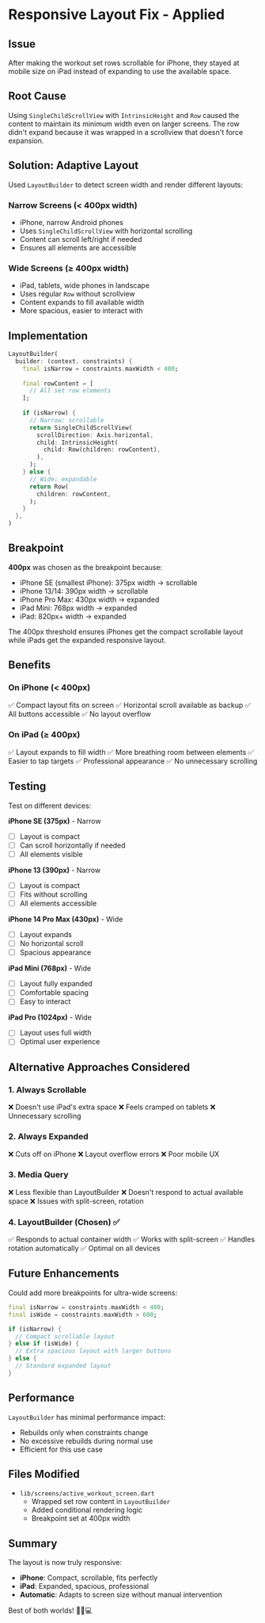 # Responsive Layout Fix - Applied

## Issue
After making the workout set rows scrollable for iPhone, they stayed at mobile size on iPad instead of expanding to use the available space.

## Root Cause
Using `SingleChildScrollView` with `IntrinsicHeight` and `Row` caused the content to maintain its minimum width even on larger screens. The row didn't expand because it was wrapped in a scrollview that doesn't force expansion.

## Solution: Adaptive Layout

Used `LayoutBuilder` to detect screen width and render different layouts:

### **Narrow Screens (< 400px width)**
- iPhone, narrow Android phones
- Uses `SingleChildScrollView` with horizontal scrolling
- Content can scroll left/right if needed
- Ensures all elements are accessible

### **Wide Screens (≥ 400px width)**
- iPad, tablets, wide phones in landscape
- Uses regular `Row` without scrollview
- Content expands to fill available width
- More spacious, easier to interact with

## Implementation

```dart
LayoutBuilder(
  builder: (context, constraints) {
    final isNarrow = constraints.maxWidth < 400;
    
    final rowContent = [
      // All set row elements
    ];
    
    if (isNarrow) {
      // Narrow: scrollable
      return SingleChildScrollView(
        scrollDirection: Axis.horizontal,
        child: IntrinsicHeight(
          child: Row(children: rowContent),
        ),
      );
    } else {
      // Wide: expandable
      return Row(
        children: rowContent,
      );
    }
  },
)
```

## Breakpoint

**400px** was chosen as the breakpoint because:
- iPhone SE (smallest iPhone): 375px width → scrollable
- iPhone 13/14: 390px width → scrollable  
- iPhone Pro Max: 430px width → expanded
- iPad Mini: 768px width → expanded
- iPad: 820px+ width → expanded

The 400px threshold ensures iPhones get the compact scrollable layout while iPads get the expanded responsive layout.

## Benefits

### On iPhone (< 400px)
✅ Compact layout fits on screen
✅ Horizontal scroll available as backup
✅ All buttons accessible
✅ No layout overflow

### On iPad (≥ 400px)
✅ Layout expands to fill width
✅ More breathing room between elements
✅ Easier to tap targets
✅ Professional appearance
✅ No unnecessary scrolling

## Testing

Test on different devices:

**iPhone SE (375px)** - Narrow
- [ ] Layout is compact
- [ ] Can scroll horizontally if needed
- [ ] All elements visible

**iPhone 13 (390px)** - Narrow
- [ ] Layout is compact
- [ ] Fits without scrolling
- [ ] All elements accessible

**iPhone 14 Pro Max (430px)** - Wide
- [ ] Layout expands
- [ ] No horizontal scroll
- [ ] Spacious appearance

**iPad Mini (768px)** - Wide
- [ ] Layout fully expanded
- [ ] Comfortable spacing
- [ ] Easy to interact

**iPad Pro (1024px)** - Wide
- [ ] Layout uses full width
- [ ] Optimal user experience

## Alternative Approaches Considered

### 1. Always Scrollable
❌ Doesn't use iPad's extra space
❌ Feels cramped on tablets
❌ Unnecessary scrolling

### 2. Always Expanded
❌ Cuts off on iPhone
❌ Layout overflow errors
❌ Poor mobile UX

### 3. Media Query
❌ Less flexible than LayoutBuilder
❌ Doesn't respond to actual available space
❌ Issues with split-screen, rotation

### 4. LayoutBuilder (Chosen) ✅
✅ Responds to actual container width
✅ Works with split-screen
✅ Handles rotation automatically
✅ Optimal on all devices

## Future Enhancements

Could add more breakpoints for ultra-wide screens:

```dart
final isNarrow = constraints.maxWidth < 400;
final isWide = constraints.maxWidth > 600;

if (isNarrow) {
  // Compact scrollable layout
} else if (isWide) {
  // Extra spacious layout with larger buttons
} else {
  // Standard expanded layout
}
```

## Performance

`LayoutBuilder` has minimal performance impact:
- Rebuilds only when constraints change
- No excessive rebuilds during normal use
- Efficient for this use case

## Files Modified

- `lib/screens/active_workout_screen.dart`
  - Wrapped set row content in `LayoutBuilder`
  - Added conditional rendering logic
  - Breakpoint set at 400px width

## Summary

The layout is now truly responsive:
- **iPhone**: Compact, scrollable, fits perfectly
- **iPad**: Expanded, spacious, professional
- **Automatic**: Adapts to screen size without manual intervention

Best of both worlds! 🎉📱💻
